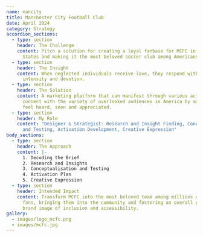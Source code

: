```yaml
---
name: mancity
title: Manchester City Football Club
date: April 2024
category: Strategy
accordion_sections:
  - type: section
    header: The Challenge
    content: Pitch a solution for creating a loyal fanbase for MCFC in the United
      States and making it the most beloved soccer club among Americans.
  - type: section
    header: The Insight
    content: When neglected individuals receive love, they respond with greater
      intensity and devotion.
  - type: section
    header: The Solution
    content: A marketing platform that can manifest through various activations to
      connect with the variety of overlooked audiences in America by making them
      feel heard, seen and appreciated.
  - type: section
    header: My Role
    content: "Designer & Strategist: Research and Insight Finding, Conceptualisation
      and Testing, Activation Development, Creative Expression"
body_sections:
  - type: section
    header: The Approach
    content: |-
      1. Decoding the Brief
      2. Research and Insights
      3. Conceptualisation and Testing
      4. Activation Plan
      5. Creative Expression
  - type: section
    header: Intended Impact
    content: Transform MCFC into the most beloved team among millions of overlooked
      fans, bringing them into the community and fostering an overall positive
      brand image of inclusion and accessibility.
gallery:
  - images/logo_mcfc.png
  - images/mcfc.jpg
---
```

